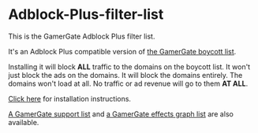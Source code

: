 Adblock-Plus-filter-list
========================

This is the GamerGate Adblock Plus filter list.

It's an Adblock Plus compatible version of [the GamerGate boycott list](http://makealist.com/content/quinngategamergate-boycott-list).

Installing it will block **ALL** traffic to the domains on the boycott list. It won't just block the ads on the domains. It will block the domains entirely. The domains won't load at all. No traffic or ad revenue will go to them **AT ALL**.

[Click here](https://rawgit.com/GamerGate/Adblock-Plus-filter-list/master/install.html) for installation instructions.

[A GamerGate support list](http://makealist.com/content/quinngategamergate-support-list) and [a GamerGate effects graph list](http://makealist.com/content/gamergate-watch-them-fall) are also available.
